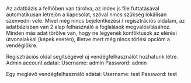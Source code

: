 Az adatbázis a felhőben van tárolva, az index.js file futtatásával automatikusan létrejön a kapcsolat, szóval nincs szükség lokálisan szenvedni vele.
Mivel még nincs bejelentkezési / regisztrációs oldalam, az adatbázisban van 2 alap felhasználó a foglalások megvalósításához.
Minden más adat törölve van, hogy ne legyenek konfliktusok az elérési útvonalakkal (képek esetén), illetve mert még nincs törlési opcióm a vendéglőkre.

Regisztrációs oldal segítségével új vendégfelhasználót hozhatunk létre.
Admin account adatai:
Username: admin
Password: admin

Egy meglévő vendégfelhasználó adatai:
Username: test
Password: test